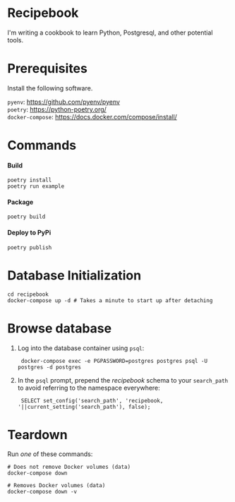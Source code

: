 Recipebook
==========

I'm writing a cookbook to learn Python, Postgresql, and other potential tools.

# Prerequisites

Install the following software.

`pyenv`: https://github.com/pyenv/pyenv <br/>
`poetry`: https://python-poetry.org/ <br/>
`docker-compose`: https://docs.docker.com/compose/install/


# Commands

#### Build
```
poetry install
poetry run example
```
#### Package
```
poetry build
```

#### Deploy to PyPi
```
poetry publish
```

# Database Initialization
```    
cd recipebook
docker-compose up -d # Takes a minute to start up after detaching
```

# Browse database
1. Log into the database container using `psql`:

        docker-compose exec -e PGPASSWORD=postgres postgres psql -U postgres -d postgres

1. In the `psql` prompt, prepend the _recipebook_ schema to your `search_path` to avoid referring to the namespace everywhere:

        SELECT set_config('search_path', 'recipebook, '||current_setting('search_path'), false);

# Teardown
Run _one_ of these commands:
    
    # Does not remove Docker volumes (data)
    docker-compose down   

    # Removes Docker volumes (data)
    docker-compose down -v
